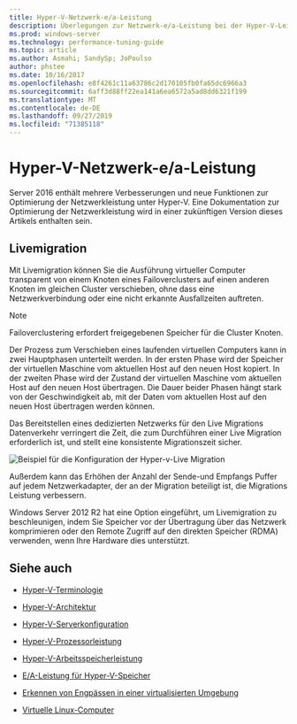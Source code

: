 ```yaml
---
title: Hyper-V-Netzwerk-e/a-Leistung
description: Überlegungen zur Netzwerk-e/a-Leistung bei der Hyper-V-Leistungsoptimierung
ms.prod: windows-server
ms.technology: performance-tuning-guide
ms.topic: article
ms.author: Asmahi; SandySp; JoPoulso
author: phstee
ms.date: 10/16/2017
ms.openlocfilehash: e8f4261c11a63786c2d170105fb0fa65dc6966a3
ms.sourcegitcommit: 6aff3d88ff22ea141a6ea6572a5ad8dd6321f199
ms.translationtype: MT
ms.contentlocale: de-DE
ms.lasthandoff: 09/27/2019
ms.locfileid: "71385118"
---
```

# <a name="hyper-v-network-io-performance"></a>Hyper-V-Netzwerk-e/a-Leistung

Server 2016 enthält mehrere Verbesserungen und neue Funktionen zur Optimierung der Netzwerkleistung unter Hyper-V.  Eine Dokumentation zur Optimierung der Netzwerkleistung wird in einer zukünftigen Version dieses Artikels enthalten sein.

## <a name="live-migration"></a>Livemigration

Mit Livemigration können Sie die Ausführung virtueller Computer transparent von einem Knoten eines Failoverclusters auf einen anderen Knoten im gleichen Cluster verschieben, ohne dass eine Netzwerkverbindung oder eine nicht erkannte Ausfallzeiten auftreten.

> [!NOTE]
> Failoverclustering erfordert freigegebenen Speicher für die Cluster Knoten.

Der Prozess zum Verschieben eines laufenden virtuellen Computers kann in zwei Hauptphasen unterteilt werden. In der ersten Phase wird der Speicher der virtuellen Maschine vom aktuellen Host auf den neuen Host kopiert. In der zweiten Phase wird der Zustand der virtuellen Maschine vom aktuellen Host auf den neuen Host übertragen. Die Dauer beider Phasen hängt stark von der Geschwindigkeit ab, mit der Daten vom aktuellen Host auf den neuen Host übertragen werden können.

Das Bereitstellen eines dedizierten Netzwerks für den Live Migrations Datenverkehr verringert die Zeit, die zum Durchführen einer Live Migration erforderlich ist, und stellt eine konsistente Migrationszeit sicher.

![Beispiel für die Konfiguration der Hyper-v-Live Migration](../../media/perftune-guide-live-migration.png)

Außerdem kann das Erhöhen der Anzahl der Sende-und Empfangs Puffer auf jedem Netzwerkadapter, der an der Migration beteiligt ist, die Migrations Leistung verbessern.

Windows Server 2012 R2 hat eine Option eingeführt, um Livemigration zu beschleunigen, indem Sie Speicher vor der Übertragung über das Netzwerk komprimieren oder den Remote Zugriff auf den direkten Speicher (RDMA) verwenden, wenn Ihre Hardware dies unterstützt.

## <a name="see-also"></a>Siehe auch

-   [Hyper-V-Terminologie](terminology.md)

-   [Hyper-V-Architektur](architecture.md)

-   [Hyper-V-Serverkonfiguration](configuration.md)

-   [Hyper-V-Prozessorleistung](processor-performance.md)

-   [Hyper-V-Arbeitsspeicherleistung](memory-performance.md)

-   [E/A-Leistung für Hyper-V-Speicher](storage-io-performance.md)

-   [Erkennen von Engpässen in einer virtualisierten Umgebung](detecting-virtualized-environment-bottlenecks.md)

-   [Virtuelle Linux-Computer](linux-virtual-machine-considerations.md)
